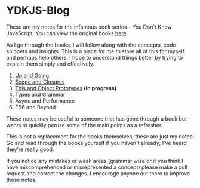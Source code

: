 # YDKJS-Blog
These are my notes for the infamous book series - You Don't Know JavaScript. You can view the original books [here](https://github.com/getify/You-Dont-Know-JS).

As I go through the books, I will follow along with the concepts, code snippets and insights. This is a place for me to store all of this for myself and perhaps help others. I hope to understand things better by trying to explain them simply and effectively.

1. [Up and Going](/up-and-going.md)
2. [Scope and Closures](/scope-and-closures.md)
3. [This and Object Prototypes](/this-&-object-prototypes.md) **(in progress)**
4. Types and Grammar
5. Async and Performance
6. ES6 and Beyond

These notes may be useful to someone that has gone through a book but wants to quickly peruse some of the main points as a refresher.

This is not a replacement for the books themselves; these are just my notes. Go and read through the books yourself if you haven't already; I've heard they're really good.

If you notice any mistakes or weak areas (grammar wise *or* if you think I have miscomprehended or misrepresented a concept) please make a pull request and correct the changes. I encourage anyone out there to improve these notes.
